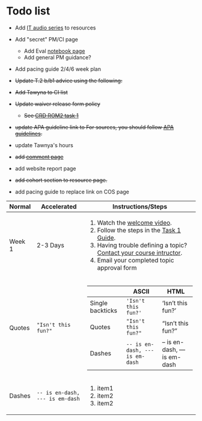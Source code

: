 # Todo list

- Add [IT audio series](https://www.wgu.edu/online-it-degrees/it-audio-series.html) to resources
- Add "secret" PM/CI page

    - Add Eval [notebook page](https://www.wgu.edu/online-it-degrees/it-audio-series.html) 
    - Add general PM guidance?

- Add pacing guide 2/4/6 week plan

- ~~Update T.2 b/b1 advice using the following:~~

    <!-- ~~In the *B & B.1: Review of Other Works* section, you are asked to:
    1. Review 4 resources (articles, blogs, case studies, white papers, videos, etc.).
    2. Summarize 4 resources ( simply tell your reader what's in the resource you reviewed, no need to offer an opinion or analyze it…simply summarize the content…. I recommend at least two paragraphs for each review).
    3. Cite Appropriately (APA Style)
    In the relation to artifact section, you should tell your reader how the information you reviewed & summarized expands the context of the problem you're solving or how it guides/influences the solution you're implementing.  These resources do not have to be a one-to-one match to your project. If you find an article on wood screws and you discern a way to relate it to your project; it will be an acceptable review.~~ -->

- ~~Add Tawyna to CI list~~
- ~~Update waiver release form policy~~

    - ~~See [CRD ROM2 task 1](https://westerngovernorsuniversity.sharepoint.com/sites/ITTeamcopy/_layouts/15/Doc.aspx?sourcedoc={30afd775-2ab8-4f28-9de9-aedc39c05ddb}&action=view&wd=target%28Capstones.one%7C1caaacc4-4f44-45fa-84ae-e3f672585a52%2FC769-ROM2%20Task%201%20Capstone%20Topic%20Approval%20and%20%7C30fb67cf-1c2d-46b4-9ac0-7c228b95e70c%2F%29&wdorigin=NavigationUrl)~~

- ~~update APA guideline link to For sources, you should follow [APA guidelines](https://cm.wgu.edu/t5/Writing-Center-Knowledge-Base/I-Need-Help-with-APA-Style/ta-p/33524).~~

- update Tawnya's hours 

- ~~add [comment page](https://jupyterbook.org/en/stable/interactive/comments/utterances.html)~~

- add website report page

- ~~add cohort section to resource page.~~
- add pacing guide to replace link on COS page

|          Normal      | Accelerated                          |Instructions/Steps|
|----------------|-------------------------------|-----------------------------|
| Week 1 | 2-3 Days |<ol><li>Watch the <a href="https://ashejim.github.io/C769/intro.html"> welcome video</a>.</li><li>Follow the steps in the <a href="https://ashejim.github.io/C769/task1.html">Task 1 Guide</a>.</li><li>Having trouble defining a topic? <a href="https://ashejim.github.io/C769/ci_page.html">Contact your course intructor</a>.</li><li>Email your completed topic approval form </li></ol>|
|Quotes          |`"Isn't this fun?"`            |<table>  <thead>  <tr>  <th></th>  <th>ASCII</th>  <th>HTML</th>  </tr>  </thead>  <tbody>  <tr>  <td>Single backticks</td>  <td><code>'Isn't this fun?'</code></td>  <td>‘Isn’t this fun?’</td>  </tr>  <tr>  <td>Quotes</td>  <td><code>"Isn't this fun?"</code></td>  <td>“Isn’t this fun?”</td>  </tr>  <tr>  <td>Dashes</td>  <td><code>-- is en-dash, --- is em-dash</code></td>  <td>– is en-dash, — is em-dash</td>  </tr>  </tbody>  </table>      |
|Dashes          |`-- is en-dash, --- is em-dash`|<ol><li>item1</li><li>item2</li><li>item2</li></ol>|


